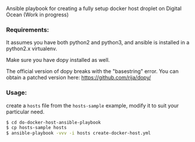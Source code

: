Ansible playbook for creating a fully setup docker host droplet on Digital Ocean (Work in progress)

### Requirements:

It assumes you have both python2 and python3, and ansible is installed in a python2.x virtualenv.

Make sure you have dopy installed as well.

The official version of dopy breaks with the "basestring" error. You can obtain a patched version here:
https://github.com/rija/dopy/


### Usage: 

create a ``hosts`` file from the ``hosts-sample``  example, modify it to suit your particular need.


```bash
$ cd do-docker-host-ansible-playbook
$ cp hosts-sample hosts
$ ansible-playbook -vvv -i hosts create-docker-host.yml
```
